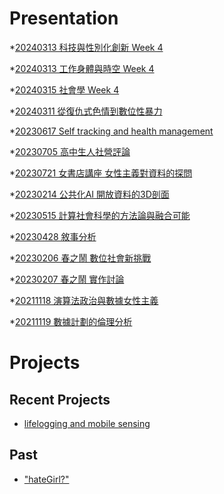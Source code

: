 # Presentation
*[20240313 科技與性別化創新 Week 4]()

*[20240313 工作身體與時空 Week 4](https://docs.google.com/presentation/d/e/2PACX-1vQXg2hQrUli-R0oSa7pwcZvWOEui3LIZcrCxMXZUtbiocCM3AJwyJBLMxpp_UgPUFkVOKcd676lPhTl/pub?start=false&loop=false&delayms=3000)

*[20240315 社會學 Week 4]()

*[20240311 從復仇式色情到數位性暴力]()

*[20230617 Self tracking and health management]()

*[20230705 高中生人社營評論]()

*[20230721 女書店講座 女性主義對資料的探問]()

*[20230214 公共化AI 開放資料的3D剖面]()

*[20230515 計算社會科學的方法論與融合可能]()

*[20230428 敘事分析]()

*[20230206 春之鬧 數位社會新挑戰]()

*[20230207 春之鬧 實作討論]()


*[20211118 演算法政治與數據女性主義]()

*[20211119 數據計劃的倫理分析]()


# Projects

## Recent Projects
* [lifelogging and mobile sensing]()

## Past
* ["hateGirl?"]()

